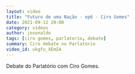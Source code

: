 ```yaml
---
layout: video
title: "Futuro de uma Nação - ep6 - Ciro Gomes"
date: 2021-09-12 20:00
category: videos
author: josenaldo
tags: [ciro gomes, parlatorio, debate]
summary: Ciro debate no Parlatório
video_id: ukgfu_XEmIA
---
```


Debate do Parlatório com Ciro Gomes.

<!-- more -->
